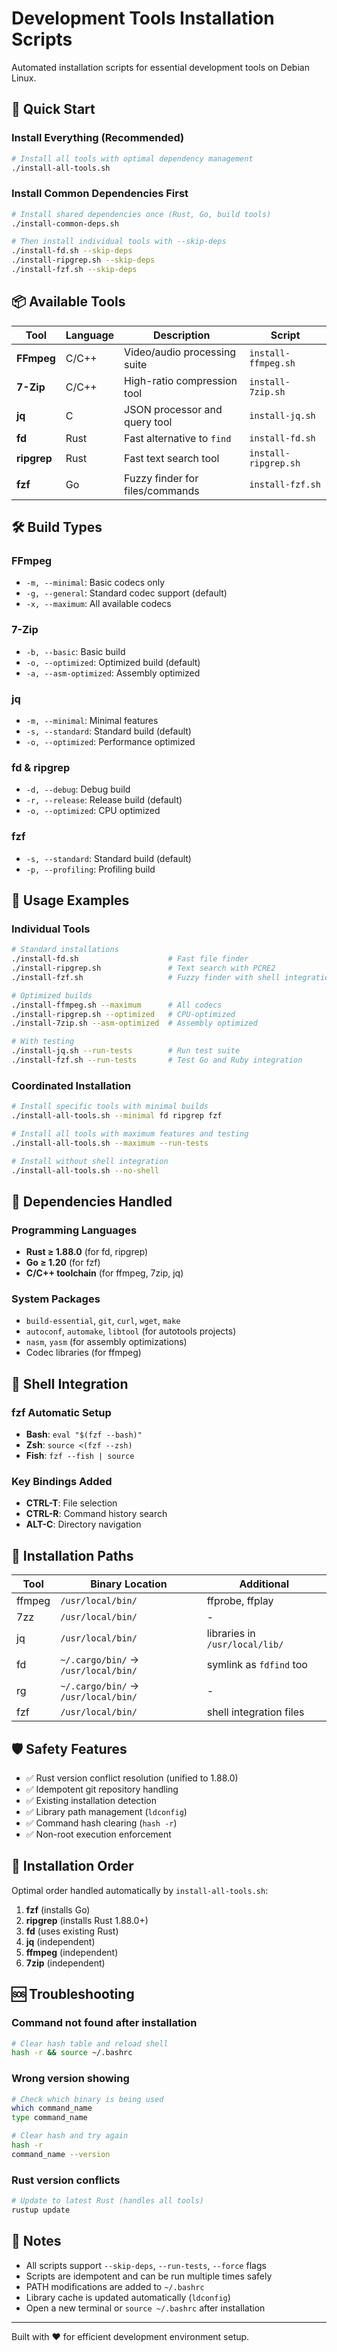 # Development Tools Installation Scripts

Automated installation scripts for essential development tools on Debian Linux.

## 🚀 Quick Start

### Install Everything (Recommended)
```bash
# Install all tools with optimal dependency management
./install-all-tools.sh
```

### Install Common Dependencies First
```bash
# Install shared dependencies once (Rust, Go, build tools)
./install-common-deps.sh

# Then install individual tools with --skip-deps
./install-fd.sh --skip-deps
./install-ripgrep.sh --skip-deps
./install-fzf.sh --skip-deps
```

## 📦 Available Tools

| Tool | Language | Description | Script |
|------|----------|-------------|---------|
| **FFmpeg** | C/C++ | Video/audio processing suite | `install-ffmpeg.sh` |
| **7-Zip** | C/C++ | High-ratio compression tool | `install-7zip.sh` |
| **jq** | C | JSON processor and query tool | `install-jq.sh` |
| **fd** | Rust | Fast alternative to `find` | `install-fd.sh` |
| **ripgrep** | Rust | Fast text search tool | `install-ripgrep.sh` |
| **fzf** | Go | Fuzzy finder for files/commands | `install-fzf.sh` |

## 🛠 Build Types

### FFmpeg
- `-m, --minimal`: Basic codecs only
- `-g, --general`: Standard codec support (default)
- `-x, --maximum`: All available codecs

### 7-Zip
- `-b, --basic`: Basic build
- `-o, --optimized`: Optimized build (default)
- `-a, --asm-optimized`: Assembly optimized

### jq
- `-m, --minimal`: Minimal features
- `-s, --standard`: Standard build (default)
- `-o, --optimized`: Performance optimized

### fd & ripgrep
- `-d, --debug`: Debug build
- `-r, --release`: Release build (default)
- `-o, --optimized`: CPU optimized

### fzf
- `-s, --standard`: Standard build (default)
- `-p, --profiling`: Profiling build

## 🎯 Usage Examples

### Individual Tools
```bash
# Standard installations
./install-fd.sh                    # Fast file finder
./install-ripgrep.sh               # Text search with PCRE2
./install-fzf.sh                   # Fuzzy finder with shell integration

# Optimized builds
./install-ffmpeg.sh --maximum      # All codecs
./install-ripgrep.sh --optimized   # CPU-optimized
./install-7zip.sh --asm-optimized  # Assembly optimized

# With testing
./install-jq.sh --run-tests        # Run test suite
./install-fzf.sh --run-tests       # Test Go and Ruby integration
```

### Coordinated Installation
```bash
# Install specific tools with minimal builds
./install-all-tools.sh --minimal fd ripgrep fzf

# Install all tools with maximum features and testing
./install-all-tools.sh --maximum --run-tests

# Install without shell integration
./install-all-tools.sh --no-shell
```

## 🔧 Dependencies Handled

### Programming Languages
- **Rust ≥ 1.88.0** (for fd, ripgrep)
- **Go ≥ 1.20** (for fzf)  
- **C/C++ toolchain** (for ffmpeg, 7zip, jq)

### System Packages
- `build-essential`, `git`, `curl`, `wget`, `make`
- `autoconf`, `automake`, `libtool` (for autotools projects)
- `nasm`, `yasm` (for assembly optimizations)
- Codec libraries (for ffmpeg)

## 🎨 Shell Integration

### fzf Automatic Setup
- **Bash**: `eval "$(fzf --bash)"`
- **Zsh**: `source <(fzf --zsh)`
- **Fish**: `fzf --fish | source`

### Key Bindings Added
- **CTRL-T**: File selection
- **CTRL-R**: Command history search  
- **ALT-C**: Directory navigation

## 📁 Installation Paths

| Tool | Binary Location | Additional |
|------|----------------|------------|
| ffmpeg | `/usr/local/bin/` | ffprobe, ffplay |
| 7zz | `/usr/local/bin/` | - |
| jq | `/usr/local/bin/` | libraries in `/usr/local/lib/` |
| fd | `~/.cargo/bin/` → `/usr/local/bin/` | symlink as `fdfind` too |
| rg | `~/.cargo/bin/` → `/usr/local/bin/` | - |
| fzf | `/usr/local/bin/` | shell integration files |

## 🛡 Safety Features

- ✅ Rust version conflict resolution (unified to 1.88.0)
- ✅ Idempotent git repository handling
- ✅ Existing installation detection
- ✅ Library path management (`ldconfig`)
- ✅ Command hash clearing (`hash -r`)
- ✅ Non-root execution enforcement

## 🔄 Installation Order

Optimal order handled automatically by `install-all-tools.sh`:

1. **fzf** (installs Go)
2. **ripgrep** (installs Rust 1.88.0+)
3. **fd** (uses existing Rust)
4. **jq** (independent)
5. **ffmpeg** (independent)
6. **7zip** (independent)

## 🆘 Troubleshooting

### Command not found after installation
```bash
# Clear hash table and reload shell
hash -r && source ~/.bashrc
```

### Wrong version showing
```bash
# Check which binary is being used
which command_name
type command_name

# Clear hash and try again
hash -r
command_name --version
```

### Rust version conflicts
```bash
# Update to latest Rust (handles all tools)
rustup update
```

## 📝 Notes

- All scripts support `--skip-deps`, `--run-tests`, `--force` flags
- Scripts are idempotent and can be run multiple times safely
- PATH modifications are added to `~/.bashrc`
- Library cache is updated automatically (`ldconfig`)
- Open a new terminal or `source ~/.bashrc` after installation

---

Built with ❤️ for efficient development environment setup.